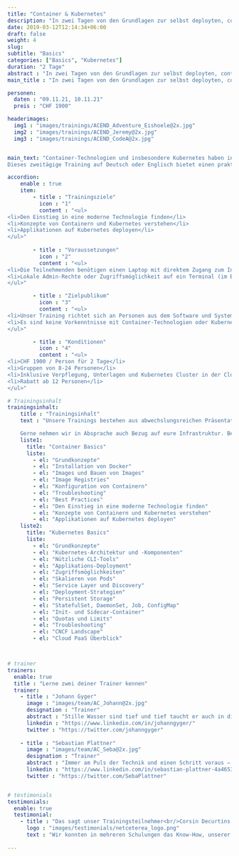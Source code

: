 ```yaml
---
title: "Container & Kubernetes"
description: "In zwei Tagen von den Grundlagen zur selbst deployten, containerbasierten Applikation auf Kubernetes."
date: 2019-03-12T12:14:34+06:00
draft: false
weight: 4
slug: 
subtitle: "Basics"
categories: ["Basics", "Kubernetes"]
duration: "2 Tage"
abstract : "In zwei Tagen von den Grundlagen zur selbst deployten, containerbasierten Applikation auf Kubernetes."
main_title : "In zwei Tagen von den Grundlagen zur selbst deployten, containerbasierten Applikation auf Kubernetes."

personen: 
  daten : "09.11.21, 10.11.21"
  preis : "CHF 1900"

headerimages:
  img1 : "images/trainings/ACEND_Adventure_Eishoele@2x.jpg"
  img2 : "images/trainings/ACEND_Jeremy@2x.jpg"
  img3 : "images/trainings/ACEND_CodeA@2x.jpg"


main_text: "Container-Technologien und insbesondere Kubernetes haben in den letzten Jahren enorm an Bedeutung gewonnen und wurden zu einem wichtigen Treiber der Digitalisierung.\n\n 
Dieses zweitägige Training auf Deutsch oder Englisch bietet einen praktischen und klar verständlichen Einstieg in diese Open Source-Technologien. Unsere Trainer kommen aus der Praxis und sind zertifizierte Kubernetes Administratoren."

accordion:
    enable : true
    item:
        - title : "Trainingsziele"
          icon : "1"
          content : "<ul>
<li>Den Einstieg in eine moderne Technologie finden</li>
<li>Konzepte von Containern und Kubernetes verstehen</li>
<li>Applikationen auf Kubernetes deployen</li>
</ul>"
  
        - title : "Voraussetzungen"
          icon : "2"
          content : "<ul>
<li>Die Teilnehmenden benötigen einen Laptop mit direktem Zugang zum Internet</li>
<li>Lokale Admin-Rechte oder Zugriffsmöglichkeit auf ein Terminal (im Browser) sind zusätzlich nötig</li>
</ul>"

        - title : "Zielpublikum"
          icon : "3"
          content : "<ul>
<li>Unser Training richtet sich an Personen aus dem Software und System Engineering</li>
<li>Es sind keine Vorkenntnisse mit Container-Technologien oder Kubernetes notwendig</li>
</ul>"

        - title : "Konditionen"
          icon : "4"
          content : "<ul>
<li>CHF 1900 / Person für 2 Tage</li>
<li>Gruppen von 8-24 Personen</li>
<li>Inklusive Verpflegung, Unterlagen und Kubernetes Cluster in der Cloud</li>
<li>Rabatt ab 12 Personen</li>
</ul>"

# Trainingsinhalt
trainingsinhalt: 
    title : "Trainingsinhalt"
    text : "Unsere Trainings bestehen aus abwechslungsreichen Präsentationen und hands-on Labs, um deren Inhalt auf spannende Art und Weise zu übermitteln.  

    Gerne nehmen wir in Absprache auch Bezug auf eure Infrastruktur. Bei Bedarf für weitere Inhalte können wir auf euren Wunsch hin Anpassungen vornehmen."
    liste1:
      title: "Container Basics"
      liste:
        - el: "Grundkonzepte"
        - el: "Installation von Docker"
        - el: "Images und Bauen von Images"
        - el: "Image Registries"
        - el: "Konfiguration von Containern"
        - el: "Troubleshooting"
        - el: "Best Practices"
        - el: "Den Einstieg in eine moderne Technologie finden"
        - el: "Konzepte von Containern und Kubernetes verstehen"
        - el: "Applikationen auf Kubernetes deployen"
    liste2:
      title: "Kubernetes Basics"
      liste:
        - el: "Grundkonzepte"
        - el: "Kubernetes-Architektur und -Komponenten"
        - el: "Nützliche CLI-Tools"
        - el: "Applikations-Deployment"
        - el: "Zugriffsmöglichkeiten"
        - el: "Skalieren von Pods"
        - el: "Service Layer und Discovery"
        - el: "Deployment-Strategien"
        - el: "Persistent Storage"
        - el: "StatefulSet, DaemonSet, Job, ConfigMap"
        - el: "Init- und Sidecar-Container"
        - el: "Quotas und Limits"
        - el: "Troubleshooting"
        - el: "CNCF Landscape"
        - el: "Cloud PaaS Überblick"



# trainer
trainers:
  enable: true
  title : "Lerne zwei deiner Trainer kennen"
  trainer:
    - title : "Johann Gyger"
      image : "images/team/AC_Johann@2x.jpg"
      designation : "Trainer"
      abstract : "Stille Wasser sind tief und tief taucht er auch in die Cloud Native Technologien ein. Als nachhaltiger Klimafreund ist er aber lieber im Thunersee als im Meer."
      linkedin : "https://www.linkedin.com/in/johanngyger/"
      twitter : "https://twitter.com/johanngyger"
      
    - title : "Sebastian Plattner"
      image : "images/team/AC_Seba@2x.jpg"
      designation : "Trainer"
      abstract : "Immer am Puls der Technik und einen Schritt voraus – je komplexer das Problem desto grösser sein Antrieb. Weil sich nichts von selbst erklärt, übernimmt er das auch gleich."
      linkedin : "https://www.linkedin.com/in/sebastian-plattner-4a4653bb/"
      twitter : "https://twitter.com/SebaPlattner"


# testimonials
testimonials:
  enable: true
  testimonial:
    - title : "Das sagt unser Trainingsteilnehmer<br/>Corsin Decurtins, Zürich"
      logo : "images/testimonials/netceterea_logo.png"
      text : "Wir konnten in mehreren Schulungen das Know-How, unserer Entwickler in ganz Europa, im Bereich Kubernetes aufbauen. Dies hilft uns auch in Zukunft, unsere Kunden mit innovativen Softwarelösungen zu  beliefern. Einfach tolle Trainings und super Trainer."
        
---
```

